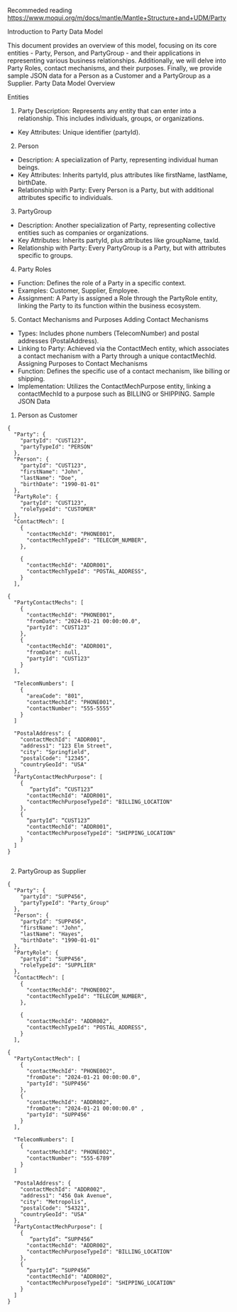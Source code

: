 Recommeded reading
https://www.moqui.org/m/docs/mantle/Mantle+Structure+and+UDM/Party

Introduction to Party Data Model

This document provides an overview of this model, focusing on its core entities - Party, Person, and PartyGroup - and their applications in representing various business relationships. Additionally, we will delve into Party Roles, contact mechanisms, and their purposes. Finally, we provide sample JSON data for a Person as a Customer and a PartyGroup as a Supplier.
Party Data Model Overview

Entities
1. Party
Description: Represents any entity that can enter into a relationship. This includes individuals, groups, or organizations.
* Key Attributes: Unique identifier (partyId).
2. Person
* Description: A specialization of Party, representing individual human beings.
* Key Attributes: Inherits partyId, plus attributes like firstName, lastName, birthDate.
* Relationship with Party: Every Person is a Party, but with additional attributes specific to individuals.
3. PartyGroup
* Description: Another specialization of Party, representing collective entities such as companies or organizations.
* Key Attributes: Inherits partyId, plus attributes like groupName, taxId.
* Relationship with Party: Every PartyGroup is a Party, but with attributes specific to groups.
4. Party Roles
* Function: Defines the role of a Party in a specific context.
* Examples: Customer, Supplier, Employee.
* Assignment: A Party is assigned a Role through the PartyRole entity, linking the Party to its function within the business ecosystem.
5. Contact Mechanisms and Purposes
Adding Contact Mechanisms
* Types: Includes phone numbers (TelecomNumber) and postal addresses (PostalAddress).
* Linking to Party: Achieved via the ContactMech entity, which associates a contact mechanism with a Party through a unique contactMechId.
Assigning Purposes to Contact Mechanisms
* Function: Defines the specific use of a contact mechanism, like billing or shipping.
* Implementation: Utilizes the ContactMechPurpose entity, linking a contactMechId to a purpose such as BILLING or SHIPPING.
Sample JSON Data
1. Person as Customer
```
{
  "Party": {
    "partyId": "CUST123",
    "partyTypeId": "PERSON"
  },
  "Person": {
    "partyId": "CUST123",
    "firstName": "John",
    "lastName": "Doe",
    "birthDate": "1990-01-01"
  },
  "PartyRole": {
    "partyId": "CUST123",
    "roleTypeId": "CUSTOMER"
  },
  "ContactMech": [
    {
      "contactMechId": "PHONE001",
      "contactMechTypeId": "TELECOM_NUMBER",
    },

    {
      "contactMechId": "ADDR001",
      "contactMechTypeId": "POSTAL_ADDRESS",
    }
  ],

{
  "PartyContactMechs": [
    {
      "contactMechId": "PHONE001",
      "fromDate": "2024-01-21 00:00:00.0",
      "partyId": "CUST123"
    },
    {
      "contactMechId": "ADDR001",
      "fromDate": null,
      "partyId": "CUST123"
    }
  ],

  "TelecomNumbers": [
    {
      "areaCode": "801",
      "contactMechId": "PHONE001",
      "contactNumber": "555-5555"
    }
  ]

  "PostalAddress": {
    "contactMechId": "ADDR001",
    "address1": "123 Elm Street",
    "city": "Springfield",
    "postalCode": "12345",
    "countryGeoId": "USA"
  },
  "PartyContactMechPurpose": [
    {
       “partyId”: “CUST123”
      "contactMechId": "ADDR001",
      "contactMechPurposeTypeId": "BILLING_LOCATION"
    },
    {
      “partyId”: “CUST123”
      "contactMechId": "ADDR001",
      "contactMechPurposeTypeId": "SHIPPING_LOCATION"
    }
  ]
}


```


2. PartyGroup as Supplier
```
{
  "Party": {
    "partyId": "SUPP456",
    "partyTypeId": "Party_Group"
  },
  "Person": {
    "partyId": "SUPP456",
    "firstName": "John",
    "lastName": "Hayes",
    "birthDate": "1990-01-01"
  },
  "PartyRole": {
    "partyId": "SUPP456",
    "roleTypeId": "SUPPLIER"
  },
  "ContactMech": [
    {
      "contactMechId": "PHONE002",
      "contactMechTypeId": "TELECOM_NUMBER",
    },

    {
      "contactMechId": "ADDR002",
      "contactMechTypeId": "POSTAL_ADDRESS",
    }
  ],

{
  "PartyContactMech": [
    {
      "contactMechId": "PHONE002",
      "fromDate": "2024-01-21 00:00:00.0",
      "partyId": "SUPP456"
    },
    {
      "contactMechId": "ADDR002",
      "fromDate": "2024-01-21 00:00:00.0" ,
      "partyId": "SUPP456"
    }
  ],

  "TelecomNumbers": [
    {
      "contactMechId": "PHONE002",
      "contactNumber": "555-6789"
    }
  ]

  "PostalAddress": {
    "contactMechId": "ADDR002",
    "address1": "456 Oak Avenue",
    "city": "Metropolis",
    "postalCode": "54321",
    "countryGeoId": "USA"
  },
  "PartyContactMechPurpose": [
    {
       “partyId”: “SUPP456”
      "contactMechId": "ADDR002",
      "contactMechPurposeTypeId": "BILLING_LOCATION"
    },
    {
      “partyId”: “SUPP456”
      "contactMechId": "ADDR002",
      "contactMechPurposeTypeId": "SHIPPING_LOCATION"
    }
  ]
}

```



